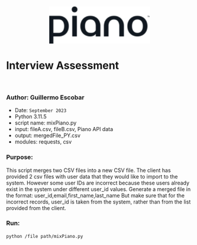 <p align='center'>
     <img height="100" src="image.png" </img> 
     
</p>

# Interview Assessment
<br>

### Author:  Guillermo Escobar

- Date: `September 2023`
- Python 3.11.5
- script name: mixPiano.py 
- input: fileA.csv, fileB.csv, Piano API data 
- output: mergedFile_PY.csv 
- modules: requests, csv

### Purpose:

This script merges two CSV files into a new CSV file.
The client has provided 2 csv files with user data that they would like to import to the system. However some user IDs are incorrect because these users already exist in the system under different user_id values. Generate a merged file in the format: user_id,email,first_name,last_name
But make sure that for the incorrect records, user_id is taken from the system, rather than from the list provided from the client.

### Run:
```
python /file path/mixPiano.py
```